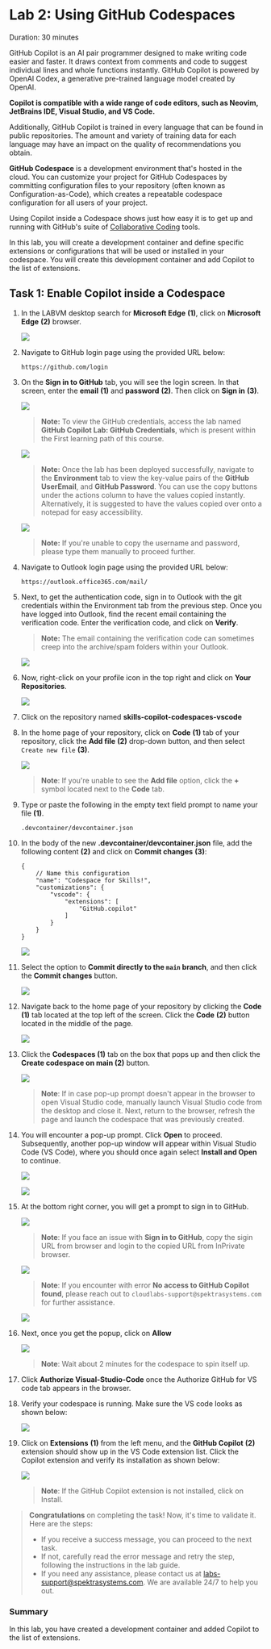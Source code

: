 #  Lab 2: Using GitHub Codespaces
Duration: 30 minutes

GitHub Copilot is an AI pair programmer designed to make writing code easier and faster. It draws context from comments and code to suggest individual lines and whole functions instantly. GitHub Copilot is powered by OpenAI Codex, a generative pre-trained language model created by OpenAI.

**Copilot is compatible with a wide range of code editors, such as Neovim, JetBrains IDE, Visual Studio, and VS Code.**

Additionally, GitHub Copilot is trained in every language that can be found in public repositories. The amount and variety of training data for each language may have an impact on the quality of recommendations you obtain.

**GitHub Codespace** is a development environment that's hosted in the cloud. You can customize your project for GitHub Codespaces by committing configuration files to your repository (often known as Configuration-as-Code), which creates a repeatable codespace configuration for all users of your project.

Using Copilot inside a Codespace shows just how easy it is to get up and running with GitHub's suite of [Collaborative Coding](https://github.com/features#features-collaboration) tools.

In this lab, you will create a development container and define specific extensions or configurations that will be used or installed in your codespace. You will create this development container and add Copilot to the list of extensions.

## Task 1: Enable Copilot inside a Codespace

1. In the LABVM desktop search for **Microsoft Edge** **(1)**, click on **Microsoft Edge** **(2)** browser.

   ![](../media/Edge.png)

1. Navigate to GitHub login page using the provided URL below:
   ```
   https://github.com/login
   ```
   
1. On the **Sign in to GitHub** tab, you will see the login screen. In that screen, enter the  **email** **(1)** and **password** **(2)**. Then click on **Sign in** **(3)**. 

   ![](../media/github-login.png)

    >**Note:** To view the GitHub credentials, access the lab named **GitHub Copilot Lab: GitHub Credentials**, which is present within the First learning path of this course.

      ![](../media/credsfile.png)

   >**Note:** Once the lab has been deployed successfully, navigate to the **Environment** tab to view the key-value pairs of the **GitHub UserEmail**, and **GitHub Password**. You can use the copy buttons under the actions column to have the values copied instantly. Alternatively, it is suggested to have the values copied over onto a notepad for easy accessibility. 

     ![](../media/envt12.png)

   >**Note:** If you're unable to copy the username and password, please type them manually to proceed further.
          
1. Navigate to Outlook login page using the provided URL below:
   ```
   https://outlook.office365.com/mail/
   ```
1. Next, to get the authentication code, sign in to Outlook with the git credentials within the Environment tab from the previous step. Once you have logged into Outlook, find the recent email containing the verification code. Enter the verification code, and click on **Verify**.
   
   >**Note:** The email containing the verification code can sometimes creep into the archive/spam folders within your Outlook.

   ![](../media/authgit.png)

1. Now, right-click on your profile icon in the top right and click on **Your Repositories**.
    
   ![](../media/l2.2.png)

1. Click on the repository named **skills-copilot-codespaces-vscode**

1. In the home page of your repository, click on **Code** **(1)** tab of your repository, click the **Add file** **(2)** drop-down button, and then select `Create new file` **(3)**.

    ![](../media/dp1u.png)

    >**Note**: If you're unable to see the **Add file** option, click the **+** symbol located next to the **Code** tab.
    
1. Type or paste the following in the empty text field prompt to name your file **(1)**.

   ```
   .devcontainer/devcontainer.json
   ```

1. In the body of the new **.devcontainer/devcontainer.json** file, add the following content **(2)** and click on **Commit changes** **(3)**:

   ```
   {
       // Name this configuration
       "name": "Codespace for Skills!",
       "customizations": {
           "vscode": {
               "extensions": [
                   "GitHub.copilot"
               ]
           }
       }
   }
   ```

   ![](../media/dp2.png)
   
1. Select the option to **Commit directly to the `main` branch**, and then click the **Commit changes** button.

    ![](../media/commit-file.png)


1. Navigate back to the home page of your repository by clicking the **Code** **(1)** tab located at the top left of the screen. Click the **Code** **(2)** button located in the middle 
   of the page.

    ![](../media/dp3.png)

1. Click the **Codespaces (1)** tab on the box that pops up and then click the **Create codespace on main (2)** button.

    ![](../media/dp4.png)

   >**Note**: If in case pop-up prompt doesn't appear in the browser to open Visual Studio code, manually launch Visual Studio code from the desktop and close it. Next, return to the 
    browser, refresh the page and launch the codespace that was previously created.

1. You will encounter a pop-up prompt. Click **Open** to proceed. Subsequently, another pop-up window will appear within Visual Studio Code (VS Code), where you should once again select 
   **Install and Open** to continue.

     ![](../media/open.png)

     ![](../media/codespaces.png)

1. At the bottom right corner, you will get a prompt to sign in to GitHub.

    ![](../media/signingit.png)

   > **Note**: If you face an issue with **Sign in to GitHub**, copy the sigin URL from browser and login to the copied URL from InPrivate browser.
 
      ![](../media/private.png)

   > **Note**: If you encounter with error **No access to GitHub Copilot found**, please reach out to `cloudlabs-support@spektrasystems.com` for further assistance.
 
      ![](../media/3.png)

1. Next, once you get the popup, click on **Allow**

      ![](../media/allow.png)

   >**Note**: Wait about 2 minutes for the codespace to spin itself up.

1. Click **Authorize Visual-Studio-Code** once the Authorize GitHub for VS code tab appears in the browser.

1. Verify your codespace is running. Make sure the VS code looks as shown below:

   ![](../media/loaded-repo.png)

1. Click on **Extensions** **(1)** from the left menu, and the **GitHub Copilot** **(2)** extension should show up in the VS Code extension list. Click the Copilot extension and verify 
   its installation as shown below:

   ![](../media/verify-copilot.png)

   >**Note**: If the GitHub Copilot extension is not installed, click on Install.

<validation step="b0ab17d5-7156-4131-b95c-c70529613eab" />
   
> **Congratulations** on completing the task! Now, it's time to validate it. Here are the steps:
> - If you receive a success message, you can proceed to the next task.
> - If not, carefully read the error message and retry the step, following the instructions in the lab guide. 
> - If you need any assistance, please contact us at labs-support@spektrasystems.com. We are available 24/7 to help you out.

 
### Summary

In this lab, you have created a development container and added Copilot to the list of extensions.
